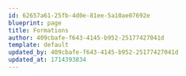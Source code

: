 ```yaml
---
id: 62657a61-25fb-4d0e-81ee-5a10ae07692e
blueprint: page
title: Formations
author: 409cbafe-f643-4145-b952-25177427041d
template: default
updated_by: 409cbafe-f643-4145-b952-25177427041d
updated_at: 1714393834
---
```

